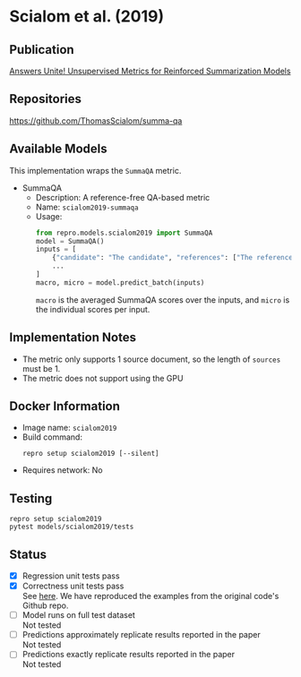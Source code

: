 # Scialom et al. (2019)

## Publication
[Answers Unite! Unsupervised Metrics for Reinforced Summarization Models](https://arxiv.org/abs/1909.01610)

## Repositories
https://github.com/ThomasScialom/summa-qa

## Available Models
This implementation wraps the `SummaQA` metric.

- SummaQA
  - Description: A reference-free QA-based metric 
  - Name: `scialom2019-summaqa`
  - Usage:
    ```python
    from repro.models.scialom2019 import SummaQA
    model = SummaQA()
    inputs = [
        {"candidate": "The candidate", "references": ["The reference"], "sources": ["The source"]},
        ...
    ]   
    macro, micro = model.predict_batch(inputs)
    ```
    `macro` is the averaged SummaQA scores over the inputs, and `micro` is the individual scores per input.
    
    
## Implementation Notes
- The metric only supports 1 source document, so the length of `sources` must be 1.
- The metric does not support using the GPU
    
## Docker Information
- Image name: `scialom2019`
- Build command:
  ```shell script
  repro setup scialom2019 [--silent]
  ```
- Requires network: No
  
## Testing
```shell script
repro setup scialom2019
pytest models/scialom2019/tests
```

## Status
- [x] Regression unit tests pass   
- [x] Correctness unit tests pass  
See [here](https://github.com/danieldeutsch/repro/actions/runs/1113804331).
We have reproduced the examples from the original code's Github repo.
- [ ] Model runs on full test dataset  
Not tested
- [ ] Predictions approximately replicate results reported in the paper  
Not tested
- [ ] Predictions exactly replicate results reported in the paper  
Not tested